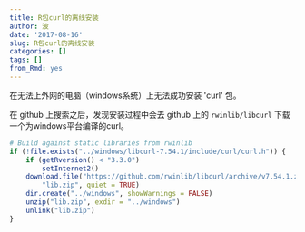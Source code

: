 ```yaml
---
title: R包curl的离线安装
author: 波
date: '2017-08-16'
slug: R包curl的离线安装
categories: []
tags: []
from_Rmd: yes
---
```


在无法上外网的电脑（windows系统）上无法成功安装 'curl' 包。

在 github 上搜索之后，发现安装过程中会去 github 上的 `rwinlib/libcurl` 下载一个为windows平台编译的curl。

```r
# Build against static libraries from rwinlib
if (!file.exists("../windows/libcurl-7.54.1/include/curl/curl.h")) {
    if (getRversion() < "3.3.0") 
        setInternet2()
    download.file("https://github.com/rwinlib/libcurl/archive/v7.54.1.zip", 
        "lib.zip", quiet = TRUE)
    dir.create("../windows", showWarnings = FALSE)
    unzip("lib.zip", exdir = "../windows")
    unlink("lib.zip")
}
```

 
